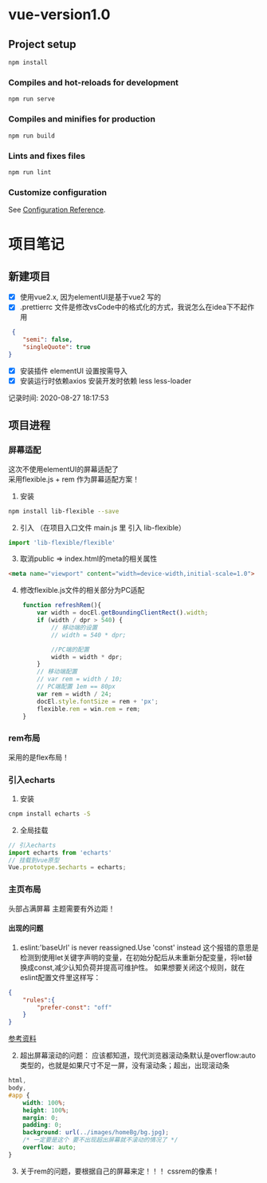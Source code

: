 # vue-version1.0

## Project setup
```
npm install
```

### Compiles and hot-reloads for development
```
npm run serve
```

### Compiles and minifies for production
```
npm run build
```

### Lints and fixes files
```
npm run lint
```

### Customize configuration
See [Configuration Reference](https://cli.vuejs.org/config/).

# 项目笔记

## 新建项目

- [x] 使用vue2.x, 因为elementUI是基于vue2 写的
- [x] .prettierrc 文件是修改vsCode中的格式化的方式，我说怎么在idea下不起作用
```json
 {
    "semi": false,
    "singleQuote": true
}
```
- [x] 安装插件 elementUI 设置按需导入
- [x] 安装运行时依赖axios 安装开发时依赖 less less-loader

记录时间: 2020-08-27 18:17:53

## 项目进程

### 屏幕适配
这次不使用elementUI的屏幕适配了  
采用flexible.js + rem 作为屏幕适配方案！

1. 安装
```bash
npm install lib-flexible --save
```
2. 引入
（在项目入口文件 main.js 里 引入 lib-flexible） 
```js
import 'lib-flexible/flexible'
```
3. 取消public => index.html的meta的相关属性
```html
<meta name="viewport" content="width=device-width,initial-scale=1.0">
```
4. 修改flexible.js文件的相关部分为PC适配
```js
    function refreshRem(){
        var width = docEl.getBoundingClientRect().width;
        if (width / dpr > 540) {
            // 移动端的设置
            // width = 540 * dpr;

            //PC端的配置
            width = width * dpr;
        }
        // 移动端配置
        // var rem = width / 10;
        // PC端配置 1em == 80px
        var rem = width / 24;
        docEl.style.fontSize = rem + 'px';
        flexible.rem = win.rem = rem;
    }
```

### rem布局

采用的是flex布局！

### 引入echarts 

1. 安装
```bash
cnpm install echarts -S
```
2. 全局挂载
```js
// 引入echarts
import echarts from 'echarts'
// 挂载到vue原型
Vue.prototype.$echarts = echarts;
```

### 主页布局

头部占满屏幕
主题需要有外边距！

#### 出现的问题

1. eslint:'baseUrl' is never reassigned.Use 'const' instead
这个报错的意思是检测到使用let关键字声明的变量，在初始分配后从未重新分配变量，将let替换成const,减少认知负荷并提高可维护性。 如果想要关闭这个规则，就在eslint配置文件里这样写：
```json
{
    "rules":{
        "prefer-const": "off"
    }
}
```
[参考资料](https://juejin.im/post/6844904169229254664)

2. 超出屏幕滚动的问题：
应该都知道，现代浏览器滚动条默认是overflow:auto类型的，也就是如果尺寸不足一屏，没有滚动条；超出，出现滚动条
```css
html,
body,
#app {
    width: 100%;
    height: 100%;
    margin: 0;
    padding: 0;
    background: url(../images/homeBg/bg.jpg);
    /* 一定要是这个 要不出现超出屏幕就不滚动的情况了 */
    overflow: auto;
}
```
3. 关于rem的问题，要根据自己的屏幕来定！！！ cssrem的像素！
